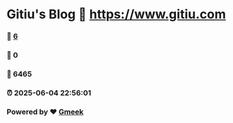 # Gitiu's Blog :link: https://www.gitiu.com 
### :page_facing_up: [6](https://www.gitiu.com/tag.html) 
### :speech_balloon: 0 
### :hibiscus: 6465 
### :alarm_clock: 2025-06-04 22:56:01 
### Powered by :heart: [Gmeek](https://github.com/Meekdai/Gmeek)
